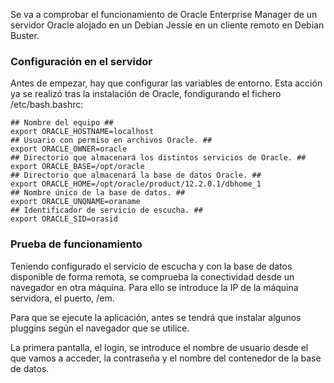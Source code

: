 Se va a comprobar el funcionamiento de Oracle Enterprise Manager de un servidor Oracle alojado en un Debian Jessie en un cliente remoto en Debian Buster.

### Configuración en el servidor
Antes de empezar, hay que configurar las variables de entorno. Esta acción ya se realizó tras la instalación de Oracle, fondigurando el fichero /etc/bash.bashrc:
~~~
## Nombre del equipo ##
export ORACLE_HOSTNAME=localhost
## Usuario con permiso en archivos Oracle. ##
export ORACLE_OWNER=oracle
## Directorio que almacenará los distintos servicios de Oracle. ##
export ORACLE_BASE=/opt/oracle
## Directorio que almacenará la base de datos Oracle. ##
export ORACLE_HOME=/opt/oracle/product/12.2.0.1/dbhome_1
## Nombre único de la base de datos. ##
export ORACLE_UNQNAME=oraname
## Identificador de servicio de escucha. ##
export ORACLE_SID=orasid
~~~

### Prueba de funcionamiento
Teniendo configurado el servicio de escucha y con la base de datos disponible de forma remota, se comprueba la conectividad desde un navegador en otra máquina. Para ello se introduce la IP de la máquina servidora, el puerto, /em.

Para que se ejecute la aplicación, antes se tendrá que instalar algunos pluggins según el navegador que se utilice.

La primera pantalla, el login, se introduce el nombre de usuario desde el que vamos a acceder, la contraseña y el nombre del contenedor de la base de datos.

